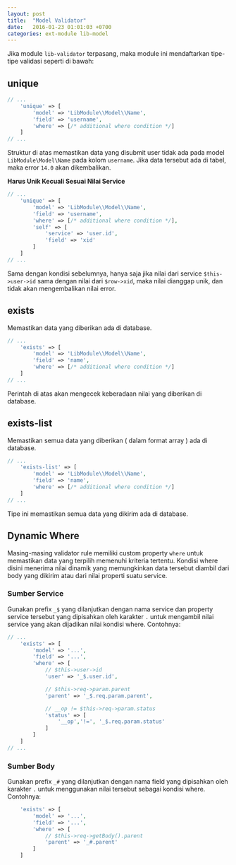 ```yaml
---
layout: post
title:  "Model Validator"
date:   2016-01-23 01:01:03 +0700
categories: ext-module lib-model
---
```


Jika module `lib-validator` terpasang, maka module ini mendaftarkan tipe-tipe validasi
seperti di bawah:

## unique

```php
// ...
    'unique' => [
        'model' => 'LibModule\\Model\\Name',
        'field' => 'username',
        'where' => [/* additional where condition */]
    ]
// ...
```

Struktur di atas memastikan data yang disubmit user tidak ada pada model `LibModule\Model\Name`
pada kolom `username`. Jika data tersebut ada di tabel, maka error `14.0` akan dikembalikan.

**Harus Unik Kecuali Sesuai Nilai Service**

```php
// ...
    'unique' => [
        'model' => 'LibModule\\Model\\Name',
        'field' => 'username',
        'where' => [/* additional where condition */],
        'self' => [
            'service' => 'user.id',
            'field' => 'xid'
        ]
    ]
// ...
```

Sama dengan kondisi sebelumnya, hanya saja jika nilai dari service `$this->user->id` sama
dengan nilai dari `$row->xid`, maka nilai dianggap unik, dan tidak akan mengembalikan
nilai error.

## exists

Memastikan data yang diberikan ada di database.

```php
// ...
    'exists' => [
        'model' => 'LibModule\\Model\\Name',
        'field' => 'name',
        'where' => [/* additional where condition */]
    ]
// ...
```

Perintah di atas akan mengecek keberadaan nilai yang diberikan di database.

## exists-list

Memastikan semua data yang diberikan ( dalam format array ) ada di database.

```php
// ...
    'exists-list' => [
        'model' => 'LibModule\\Model\\Name',
        'field' => 'name',
        'where' => [/* additional where condition */]
    ]
// ...
```

Tipe ini memastikan semua data yang dikirim ada di database.

## Dynamic Where

Masing-masing validator rule memiliki custom property `where` untuk memastikan
data yang terpilih memenuhi kriteria tertentu. Kondisi where disini menerima nilai
dinamik yang memungkinkan data tersebut diambil dari body yang dikirim atau dari
nilai properti suatu service.

### Sumber Service

Gunakan prefix `_$` yang dilanjutkan dengan nama service dan property service
tersebut yang dipisahkan oleh karakter `.` untuk mengambil nilai service yang
akan dijadikan nilai kondisi where. Contohnya:

```php
// ...
    'exists' => [
        'model' => '...',
        'field' => '...',
        'where' => [
            // $this->user->id
            'user' => '_$.user.id',

            // $this->req->param.parent
            'parent' => '_$.req.param.parent',

            // __op != $this->req->param.status
            'status' => [
                '__op','!=', '_$.req.param.status'
            ]
        ]
    ]
// ...
```

### Sumber Body

Gunakan prefix `_#` yang dilanjutkan dengan nama field yang dipisahkan oleh karakter
`.` untuk menggunakan nilai tersebut sebagai kondisi where. Contohnya:

```php
    'exists' => [
        'model' => '...',
        'field' => '...',
        'where' => [
            // $this->req->getBody().parent
            'parent' => '_#.parent'
        ]
    ]
```
